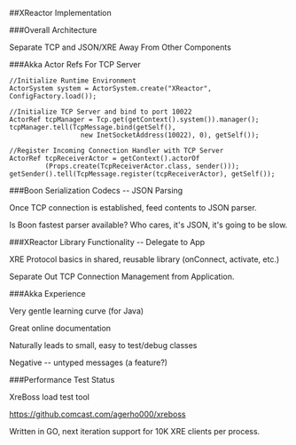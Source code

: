 ##XReactor Implementation


###Overall Architecture

Separate TCP and JSON/XRE Away From Other Components


###Akka Actor Refs For TCP Server

    //Initialize Runtime Environment
    ActorSystem system = ActorSystem.create("XReactor", ConfigFactory.load());

    //Initialize TCP Server and bind to port 10022
    ActorRef tcpManager = Tcp.get(getContext().system()).manager();
    tcpManager.tell(TcpMessage.bind(getSelf(),
                      new InetSocketAddress(10022), 0), getSelf());

    //Register Incoming Connection Handler with TCP Server
    ActorRef tcpReceiverActor = getContext().actorOf
		     (Props.create(TcpReceiverActor.class, sender()));
    getSender().tell(TcpMessage.register(tcpReceiverActor), getSelf());


###Boon Serialization Codecs -- JSON Parsing

Once TCP connection is established, feed contents to JSON parser.

Is Boon fastest parser available? Who cares, it's JSON, it's going to be slow. 


###XReactor Library Functionality -- Delegate to App

XRE Protocol basics in shared, reusable library (onConnect, activate, etc.)

Separate Out TCP Connection Management from Application.


###Akka Experience

Very gentle learning curve (for Java)

Great online documentation

Naturally leads to small, easy to test/debug classes

Negative -- untyped messages (a feature?)


###Performance Test Status

XreBoss load test tool

https://github.comcast.com/agerho000/xreboss

Written in GO, next iteration support for 10K XRE clients per process.

